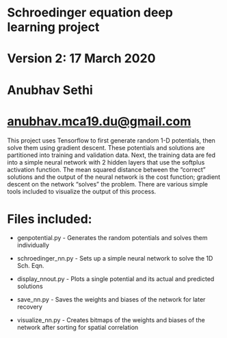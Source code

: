 
# Schroedinger equation deep learning project
# Version 2: 17 March 2020
# Anubhav Sethi
# anubhav.mca19.du@gmail.com
This project uses Tensorflow to first generate random 1-D potentials, then solve them using
gradient descent. These potentials and solutions are partitioned into training and validation data.
Next, the training data are fed into a simple neural network with 2 hidden layers that use
the softplus activation function. The mean squared distance between the “correct” solutions
and the output of the neural network is the cost function; gradient descent on the network
“solves” the problem. There are various simple tools included to visualize the output of this process.

# Files included:
* genpotential.py  - Generates the random potentials and solves them individually

* schroedinger_nn.py  - Sets up a simple neural network to solve the 1D Sch. Eqn.

* display_nnout.py  -  Plots a single potential and its actual and predicted solutions

* save_nn.py  -   Saves the weights and biases of the network for later recovery

* visualize_nn.py -  Creates bitmaps of the weights and biases of the network after sorting for spatial correlation
